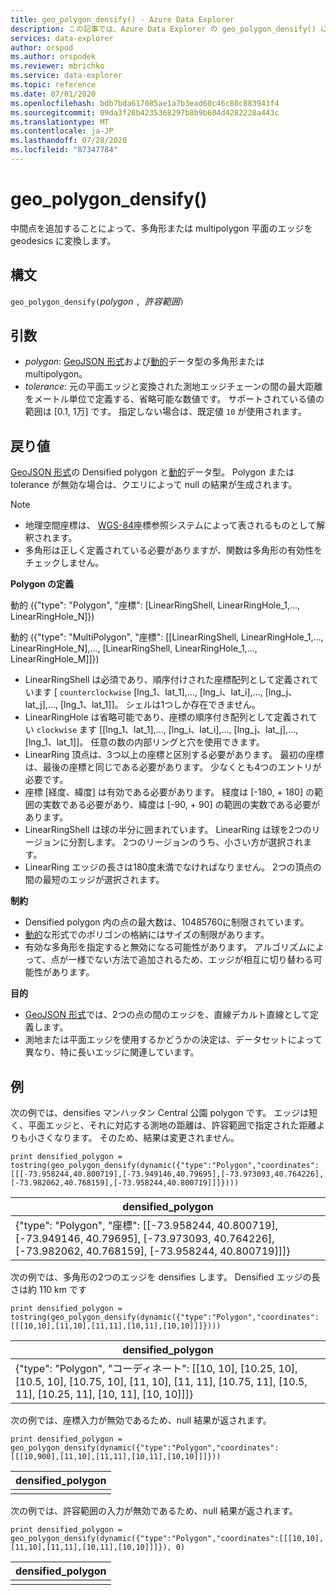 ```yaml
---
title: geo_polygon_densify() - Azure Data Explorer
description: この記事では、Azure Data Explorer の geo_polygon_densify() について説明します。
services: data-explorer
author: orspod
ms.author: orspodek
ms.reviewer: mbrichko
ms.service: data-explorer
ms.topic: reference
ms.date: 07/01/2020
ms.openlocfilehash: bdb7bda617085ae1a7b3ead60c46c80c883943f4
ms.sourcegitcommit: 09da3f26b4235368297b8b9b604d4282228a443c
ms.translationtype: MT
ms.contentlocale: ja-JP
ms.lasthandoff: 07/28/2020
ms.locfileid: "87347784"
---
```

# <a name="geo_polygon_densify"></a>geo_polygon_densify()

中間点を追加することによって、多角形または multipolygon 平面のエッジを geodesics に変換します。

## <a name="syntax"></a>構文

`geo_polygon_densify(`*polygon* `, `*許容範囲*`)`

## <a name="arguments"></a>引数

* *polygon*: [GeoJSON 形式](https://tools.ietf.org/html/rfc7946)および[動的](./scalar-data-types/dynamic.md)データ型の多角形または multipolygon。
* *tolerance*: 元の平面エッジと変換された測地エッジチェーンの間の最大距離をメートル単位で定義する、省略可能な数値です。 サポートされている値の範囲は [0.1, 1万] です。 指定しない場合は、既定値 `10` が使用されます。

## <a name="returns"></a>戻り値

[GeoJSON 形式](https://tools.ietf.org/html/rfc7946)の Densified polygon と[動的](./scalar-data-types/dynamic.md)データ型。 Polygon または tolerance が無効な場合は、クエリによって null の結果が生成されます。

> [!NOTE]
> * 地理空間座標は、 [WGS-84](https://earth-info.nga.mil/GandG/update/index.php?action=home)座標参照システムによって表されるものとして解釈されます。
> * 多角形は正しく定義されている必要がありますが、関数は多角形の有効性をチェックしません。

**Polygon の定義**

動的 ({"type": "Polygon", "座標": [LinearRingShell, LinearRingHole_1,..., LinearRingHole_N]})

動的 ({"type": "MultiPolygon", "座標": [[LinearRingShell, LinearRingHole_1,..., LinearRingHole_N],..., [LinearRingShell, LinearRingHole_1,..., LinearRingHole_M]]})

* LinearRingShell は必須であり、順序付けされた座標配列として定義されています [ `counterclockwise` [lng_1、lat_1],..., [lng_i、lat_i],..., [lng_j、lat_j],..., [lng_1、lat_1]]。 シェルは1つしか存在できません。
* LinearRingHole は省略可能であり、座標の順序付き配列として定義されてい `clockwise` ます [[lng_1、lat_1],..., [lng_i、lat_i],..., [lng_j、lat_j],..., [lng_1、lat_1]]。 任意の数の内部リングと穴を使用できます。
* LinearRing 頂点は、3つ以上の座標と区別する必要があります。 最初の座標は、最後の座標と同じである必要があります。 少なくとも4つのエントリが必要です。
* 座標 [経度、緯度] は有効である必要があります。 経度は [-180, + 180] の範囲の実数である必要があり、緯度は [-90, + 90] の範囲の実数である必要があります。
* LinearRingShell は球の半分に囲まれています。 LinearRing は球を2つのリージョンに分割します。 2つのリージョンのうち、小さい方が選択されます。
* LinearRing エッジの長さは180度未満でなければなりません。 2つの頂点の間の最短のエッジが選択されます。

**制約**

* Densified polygon 内の点の最大数は、10485760に制限されています。
* [動的](./scalar-data-types/dynamic.md)な形式でのポリゴンの格納にはサイズの制限があります。
* 有効な多角形を指定すると無効になる可能性があります。 アルゴリズムによって、点が一様でない方法で追加されるため、エッジが相互に切り替わる可能性があります。

**目的**

* [GeoJSON 形式](https://tools.ietf.org/html/rfc7946)では、2つの点の間のエッジを、直線デカルト直線として定義します。
* 測地または平面エッジを使用するかどうかの決定は、データセットによって異なり、特に長いエッジに関連しています。

## <a name="examples"></a>例

次の例では、densifies マンハッタン Central 公園 polygon です。 エッジは短く、平面エッジと、それに対応する測地の距離は、許容範囲で指定された距離よりも小さくなります。 そのため、結果は変更されません。

```kusto
print densified_polygon = tostring(geo_polygon_densify(dynamic({"type":"Polygon","coordinates":[[[-73.958244,40.800719],[-73.949146,40.79695],[-73.973093,40.764226],[-73.982062,40.768159],[-73.958244,40.800719]]]})))
```

|densified_polygon|
|---|
|{"type": "Polygon", "座標": [[-73.958244, 40.800719], [-73.949146, 40.79695], [-73.973093, 40.764226], [-73.982062, 40.768159], [-73.958244, 40.800719]]]}|

次の例では、多角形の2つのエッジを densifies します。 Densified エッジの長さは約 110 km です

```kusto
print densified_polygon = tostring(geo_polygon_densify(dynamic({"type":"Polygon","coordinates":[[[10,10],[11,10],[11,11],[10,11],[10,10]]]})))
```

|densified_polygon|
|---|
|{"type": "Polygon", "コーディネート": [[10, 10], [10.25, 10], [10.5, 10], [10.75, 10], [11, 10], [11, 11], [10.75, 11], [10.5, 11], [10.25, 11], [10, 11], [10, 10]]]}|

次の例では、座標入力が無効であるため、null 結果が返されます。

```kusto
print densified_polygon = geo_polygon_densify(dynamic({"type":"Polygon","coordinates":[[[10,900],[11,10],[11,11],[10,11],[10,10]]]}))
```

|densified_polygon|
|---|
||

次の例では、許容範囲の入力が無効であるため、null 結果が返されます。

```kusto
print densified_polygon = geo_polygon_densify(dynamic({"type":"Polygon","coordinates":[[[10,10],[11,10],[11,11],[10,11],[10,10]]]}), 0)
```

|densified_polygon|
|---|
||
